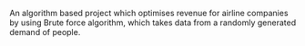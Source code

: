 An algorithm based project which optimises revenue for airline companies by using Brute force algorithm, which takes data from a randomly generated demand of people.

